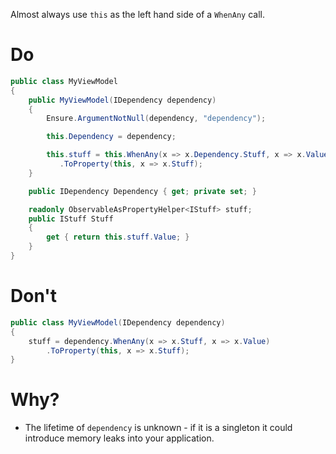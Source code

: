 Almost always use `this` as the left hand side of a `WhenAny` call.

# Do

```cs
public class MyViewModel
{
    public MyViewModel(IDependency dependency)
    {
        Ensure.ArgumentNotNull(dependency, "dependency");

        this.Dependency = dependency;

        this.stuff = this.WhenAny(x => x.Dependency.Stuff, x => x.Value)
           .ToProperty(this, x => x.Stuff);
    }

    public IDependency Dependency { get; private set; }

    readonly ObservableAsPropertyHelper<IStuff> stuff;
    public IStuff Stuff
    {
        get { return this.stuff.Value; }
    }
}
```

# Don't

```cs
public class MyViewModel(IDependency dependency)
{
    stuff = dependency.WhenAny(x => x.Stuff, x => x.Value)
        .ToProperty(this, x => x.Stuff);
}
```

# Why?

- The lifetime of `dependency` is unknown - if it is a singleton it could introduce memory leaks into your application.